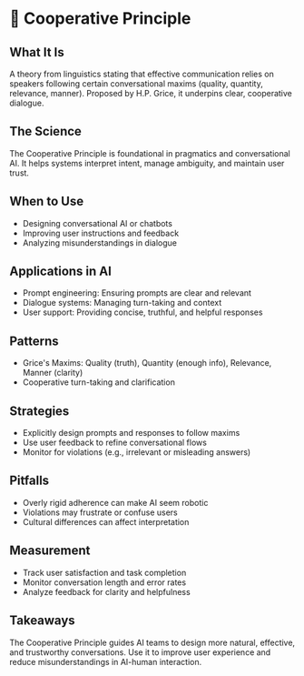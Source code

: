 # 🧠 Cooperative Principle

## What It Is
A theory from linguistics stating that effective communication relies on speakers following certain conversational maxims (quality, quantity, relevance, manner). Proposed by H.P. Grice, it underpins clear, cooperative dialogue.

## The Science
The Cooperative Principle is foundational in pragmatics and conversational AI. It helps systems interpret intent, manage ambiguity, and maintain user trust.

## When to Use
- Designing conversational AI or chatbots
- Improving user instructions and feedback
- Analyzing misunderstandings in dialogue

## Applications in AI
- Prompt engineering: Ensuring prompts are clear and relevant
- Dialogue systems: Managing turn-taking and context
- User support: Providing concise, truthful, and helpful responses

## Patterns
- Grice's Maxims: Quality (truth), Quantity (enough info), Relevance, Manner (clarity)
- Cooperative turn-taking and clarification

## Strategies
- Explicitly design prompts and responses to follow maxims
- Use user feedback to refine conversational flows
- Monitor for violations (e.g., irrelevant or misleading answers)

## Pitfalls
- Overly rigid adherence can make AI seem robotic
- Violations may frustrate or confuse users
- Cultural differences can affect interpretation

## Measurement
- Track user satisfaction and task completion
- Monitor conversation length and error rates
- Analyze feedback for clarity and helpfulness

## Takeaways
The Cooperative Principle guides AI teams to design more natural, effective, and trustworthy conversations. Use it to improve user experience and reduce misunderstandings in AI-human interaction.
